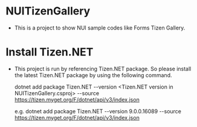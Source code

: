 # NUITizenGallery
- This is a project to show NUI sample codes like Forms Tizen Gallery.

# Install Tizen.NET
- This project is run by referencing Tizen.NET package.
  So please install the latest Tizen.NET package by using the following command.

  dotnet add package Tizen.NET --version <Tizen.NET version in NUITizenGallery.csproj> --source https://tizen.myget.org/F/dotnet/api/v3/index.json

  e.g.
  dotnet add package Tizen.NET --version 9.0.0.16089 --source https://tizen.myget.org/F/dotnet/api/v3/index.json

